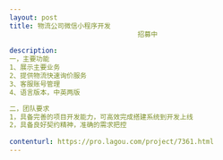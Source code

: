 ```yaml
---                
layout: post       
title: 物流公司微信小程序开发
                                招募中
           
description: 
一，主要功能
1、展示主要业务
2、提供物流快速询价服务
3、客服账号管理
4、语言版本，中英两版

二，团队要求
1，具备完善的项目开发能力，可高效完成搭建系统到开发上线
2，具备良好契约精神，准确的需求把控
     
contenturl: https://pro.lagou.com/project/7361.html      
---                 
```

